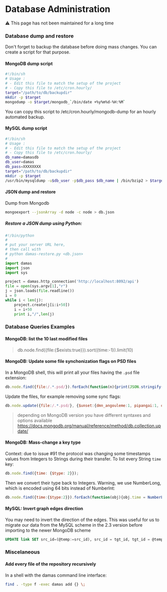 # Database Administration

⚠️ This page has not been maintained for a long time

### Database dump and restore
Don't forget to backup the database before doing mass changes. You can create a script for that purpose.

#### MongoDB dump script
```sh
#!/bin/sh
# Usage :
# - Edit this file to match the setup of the project
# - Copy this file to /etc/cron.hourly/
target="/path/to/db/backupdir"
mkdir -p $target
mongodump -o $target/mongodb_`/bin/date +%y%m%d-%H:%M`
```
You can copy this script to /etc/cron.hourly/mongodb-dump for an hourly automated backup.

#### MySQL dump script
```sh
#!/bin/sh
# Usage :
# - Edit this file to match the setup of the project
# - Copy this file to /etc/cron.hourly/
db_name=damasdb
db_user=damas
db_pass=XXXXXXXX
target="/path/to/db/backupdir"
mkdir -p $target
/usr/bin/mysqldump -u$db_user -p$db_pass $db_name | /bin/bzip2 > $target/${db_name}_`/bin/date +%y%m%d-%H:%M`.sql.bz2
```
#### JSON dump and restore

Dump from Mongodb
```sh
mongoexport --jsonArray -d node -c node > db.json
```

##### Restore a JSON dump using Python:
```py
#!/bin/python
#
# put your server URL here,
# then call with
# python damas-restore.py <db.json>
#
import damas
import json
import sys

project = damas.http_connection('http://localhost:8092/api')
file = open(sys.argv[1],"r")
j = json.loads(file.readline())
i = 0
while i < len(j):
    project.create(j[i:i+50])
    i = i+50
    print i,"/",len(j)
```

### Database Queries Examples

#### MongoDB: list the 10 last modified files
> db.node.find({file:{$exists:true}}).sort({time:-1}).limit(10)

#### MongoDB: Update some file synchonization flags on PSD files
In a MongoDB shell, this will print all your files having the `.psd` file extension:
```js
db.node.find({file:/.*.psd/}).forEach(function(n){print(JSON.stringify(n))})
```
Update the files, for example removing some sync flags:
```js
db.node.update({file:/.*.psd/}, {$unset:{dmn_angouleme:1, pipangai:1, dream_wall:1}}, {multi:true})
```
> depending on MongoDB version you have different syntaxes and options available
https://docs.mongodb.org/manual/reference/method/db.collection.update/

#### MongoDB: Mass-change a key type
Context: due to issue #91 the protocol was changing some timestamps values from Integers to Strings during their transfer. To list every String `time` key:
```js
db.node.find({time: {$type: 2}});
```
Then we convert their type back to Integers. Warning, we use NumberLong, which is encoded using 64 bits instead of NumberInt:
```js
db.node.find({time:{$type:2}}).forEach(function(obj){obj.time = NumberLong(obj.time); db.node.save(obj) })
```

#### MySQL: Invert graph edges direction
You may need to invert the direction of the edges. This was useful for us to migrate our data from the MySQL scheme in the 2.3 version before importing to the newer MongoDB scheme 
```SQL
UPDATE link SET src_id=(@temp:=src_id), src_id = tgt_id, tgt_id = @temp;
```

### Miscelaneous

#### Add every file of the repository recursively
In a shell with the damas command line interface:
```sh
find . -type f -exec damas add {} \;
```
